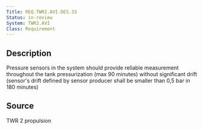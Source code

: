 ```yaml
---
Title: REQ.TWR2.AVI.DES.33
Status: in-review
System: TWR2.AVI
Class: Requirement
---
```


## Description

Pressure sensors in the system should provide reliable measurement throughout the tank pressurization (max 90 minutes) without significant drift (sensor's drift defined by sensor producer shall be smaller than 0,5 bar in 180 minutes)

## Source

TWR 2 propulsion